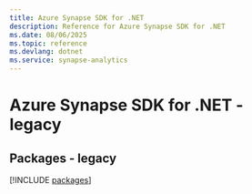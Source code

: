 ```yaml
---
title: Azure Synapse SDK for .NET
description: Reference for Azure Synapse SDK for .NET
ms.date: 08/06/2025
ms.topic: reference
ms.devlang: dotnet
ms.service: synapse-analytics
---
```

# Azure Synapse SDK for .NET - legacy
## Packages - legacy
[!INCLUDE [packages](synapse-index.md)]